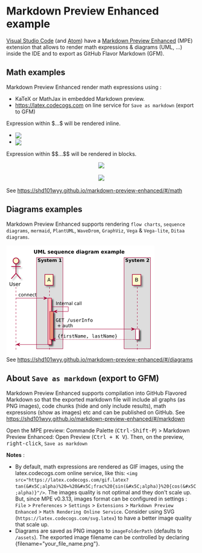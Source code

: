 # Markdown Preview Enhanced example
  
  
[Visual Studio Code](https://code.visualstudio.com ) (and [Atom](https://atom.io )) have a [Markdown Preview Enhanced](https://shd101wyy.github.io/markdown-preview-enhanced ) (MPE) extension that allows to render math expressions & diagrams (UML, ...) inside the IDE and to export as GitHub Flavor Markdown (GFM).
  
## Math examples
  
  
Markdown Preview Enhanced render math expressions using :
* KaTeX or MathJax in embedded Markdown preview.
* https://latex.codecogs.com on line service for `Save as markdown` (export to GFM)
  
Expression within \$...\$ will be rendered inline.
  
* <img src="https://latex.codecogs.com/svg.latex?cos^2(&#x5C;alpha)%20+%20sin^2(&#x5C;alpha)%20=%201" style="vertical-align: middle;"/>
* <img src="https://latex.codecogs.com/svg.latex?tan(&#x5C;alpha)%20=%20&#x5C;frac%20{sin(&#x5C;alpha)}%20{cos(&#x5C;alpha)}" style="vertical-align: middle;"/>
  
Expression within \$\$...\$\$ will be rendered in blocks.
  
<p align="center"><img src="https://latex.codecogs.com/svg.latex?cos^2(&#x5C;alpha)%20+%20sin^2(&#x5C;alpha)%20=%201"/></p>  
  
<p align="center"><img src="https://latex.codecogs.com/svg.latex?tan(&#x5C;alpha)%20=%20&#x5C;frac%20{sin(&#x5C;alpha)}%20{cos(&#x5C;alpha)}"/></p>  
  
  
See https://shd101wyy.github.io/markdown-preview-enhanced/#/math
  
  
## Diagrams examples
  
  
Markdown Preview Enhanced supports rendering `flow charts`, `sequence diagrams`, `mermaid`, `PlantUML`, `WaveDrom`, `GraphViz`, `Vega` & `Vega-lite`, `Ditaa diagrams`.
  

![](assets/b0076a58206ea9e97ffaf61a14419cd90.png?0.5386068054621245)  
See https://shd101wyy.github.io/markdown-preview-enhanced/#/diagrams
  
## About `Save as markdown` (export to GFM)
  
  
Markdown Preview Enhanced supports compilation into GitHub Flavored Markdown so that the exported markdown file will include all graphs (as PNG images), code chunks (hide and only include results), math expressions (show as images) etc and can be published on GitHub.
See https://shd101wyy.github.io/markdown-preview-enhanced/#/markdown
  
Open the MPE preview: Commande Palette (<kbd>Ctrl-Shift-P</kbd>) > Markdown Preview Enhanced: Open Preview (<kbd>Ctrl + K V</kbd>). Then, on the preview, <kbd>right-click</kbd>, `Save as markdown`
  
__Notes__ :
  
- By default, math expressions are rendered as GIF images, using the latex.codecogs.com online service, like this: `<img src="https://latex.codecogs.com/gif.latex?tan(&#x5C;alpha)%20=%20&#x5C;frac%20{sin(&#x5C;alpha)}%20{cos(&#x5C;alpha)}"/>`. The images quality is not optimal and they don't scale up.
  But, since MPE v0.3.13, images format can be configured in settings : `File` > `Preferences` > `Settings` > `Extensions` > `Markdown Preview Enhanced` > `Math Rendering Online Service`. Consider using SVG (`https://latex.codecogs.com/svg.latex`) to have a better image quality that scale up.
- Diagrams are saved as PNG images to `imageFolderPath` (defaults to `/assets`). The exported image filename can be controlled by declaring {filename="your_file_name.png"}.
  